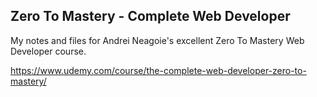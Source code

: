 ## Zero To Mastery - Complete Web Developer

My notes and files for Andrei Neagoie's excellent Zero To Mastery Web Developer course.

https://www.udemy.com/course/the-complete-web-developer-zero-to-mastery/
